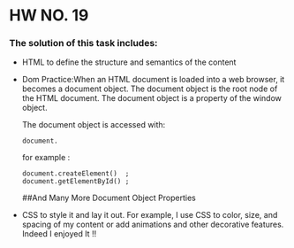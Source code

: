 # HW NO. 19
### The solution of this task includes:

* HTML to define the structure and semantics of the content
* Dom Practice:When an HTML document is loaded into a web browser, it becomes a document object.
  The document object is the root node of the HTML document. 
  The document object is a property of the window object. 

  The document object is accessed with:
  ```
  document.
  ```
  for example :
  ```
  document.createElement()	;
  document.getElementById()	;
  ```
  ##And Many More Document Object Properties

* CSS to style it and lay it out. For example, I use CSS to  color, size, and spacing of my content or add animations and other decorative features. Indeed I enjoyed It !!
